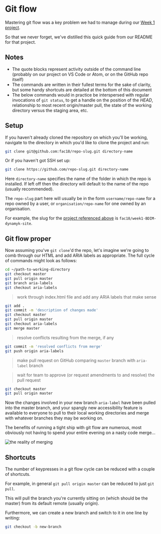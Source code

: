 # Git flow

Mastering git flow was a key problem we had to manage during our [Week 1 project](https://github.com/fac18/week1-BDIM-dynamyk-site).

So that we never forget, we've distilled this quick guide from our README for that project.

## Notes

* The quote blocks represent activity outside of the command line (probably on our project on VS Code or Atom, or on the GitHub repo itself)
* The commands are written in their fullest terms for the sake of clarity, but some handy shortcuts are detailed at the bottom of this document
* The below commands would in practice be interspersed with regular invocations of `git status`, to get a handle on the position of the _HEAD_, relationship to most recent origin/master pull, the state of the working directory versus the staging area, etc.

## Setup

If you haven't already cloned the repository on which you'll be working, navigate to the directory in which you'd like to clone the project and run:

```bash
git clone git@github.com:fac18/repo-slug.git directory-name
```

Or if you haven't got SSH set up:

```bash
git clone https://github.com/repo-slug.git directory-name
```

Here `directory-name` specifies the name of the folder in which the repo is installed. If left off then the directory will default to the name of the repo (usually recommended).

The `repo-slug` part here will usually be in the form `username/repo-name` for a repo owned by a user, or `organisation/repo-name` for one owned by an organisation.

For example, the slug for the [project referenced above](https://github.com/fac18/week1-BDIM-dynamyk-site) is `fac18/week1-BDIM-dynamyk-site`.

## Git flow proper

Now assuming you've `git clone`'d the repo, let's imagine we're going to comb through our HTML and add ARIA labels as appropriate. The full cycle of commands might look  as follows:

```bash
cd ~/path-to-working-directory
git checkout master
git pull origin master
git branch aria-labels
git checkout aria-labels
```

> work through index.html file and add any ARIA labels that make sense

```bash
git add .
git commit -m 'description of changes made'
git checkout master
git pull origin master
git checkout aria-labels
git merge master
```

> resolve conflicts resulting from the merge, if any

```bash
git commit -m 'resolved conflicts from merge'
git push origin aria-labels
```

> make pull request on GitHub comparing `master` branch with `aria-label` branch 

> wait for team to approve (or request amendments to and resolve) the pull request

```bash
git checkout master
git pull origin master
```

Now the changes involved in your new branch `aria-label` have been pulled into the master branch, and your spangly new accessibility feature is available to everyone to pull to their local working directories and merge with whatever branches they may be working on.

The benefits of running a tight ship with git flow are numerous, most obviously not having to spend your entire evening on a nasty code merge...

![the reality of merging](https://media.giphy.com/media/cFkiFMDg3iFoI/giphy.gif) 


## Shortcuts

The number of keypresses in a git flow cycle can be reduced with a couple of shortcuts.

For example, in general `git pull origin master` can be reduced to just `git pull`.

This will pull the branch you're currently sitting on (which should be the master) from its default remote (usually origin).

Furthermore, we can create a new branch and switch to it in one line by writing:

```bash
git checkout -b new-branch
```
